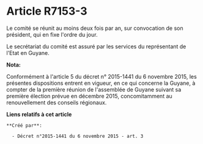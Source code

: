 # Article R7153-3

Le comité se réunit au moins deux fois par an, sur convocation de son président, qui en fixe l'ordre du jour. 

Le secrétariat du comité est assuré par les services du représentant de l'Etat en Guyane.

**Nota:**

Conformément à l'article 5 du décret n° 2015-1441 du 6 novembre 2015, les présentes dispositions entrent en vigueur, en ce
qui concerne la Guyane, à compter de la première réunion de l'assemblée de Guyane suivant sa première élection prévue en
décembre 2015, concomitamment au renouvellement des conseils régionaux.

**Liens relatifs à cet article**

	**Créé par**:

	  - Décret n°2015-1441 du 6 novembre 2015 - art. 3
